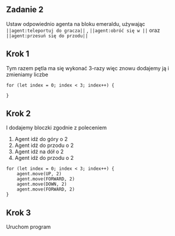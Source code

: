 ## Zadanie 2 
Ustaw odpowiednio agenta na bloku emeraldu, używając ``||agent:teleportuj do gracza||`` ,
``||agent:obróć się w ||`` oraz  ``||agent:przesuń się do przodu||``

## Krok 1
Tym razem pętla ma się wykonać 3-razy więc znowu dodajemy ją i zmieniamy liczbe
```blocks
for (let index = 0; index < 3; index++) {
  
}

```
## Krok 2
I dodajemy bloczki zgodnie z poleceniem
1. Agent idź do góry o 2
2. Agent idź do przodu o 2
3. Agent idź na dół o 2
4. Agent idź do przodu o 2
```blocks
for (let index = 0; index < 3; index++) {
    agent.move(UP, 2)
    agent.move(FORWARD, 2)
    agent.move(DOWN, 2)
    agent.move(FORWARD, 2)
}
```
## Krok 3
Uruchom program
